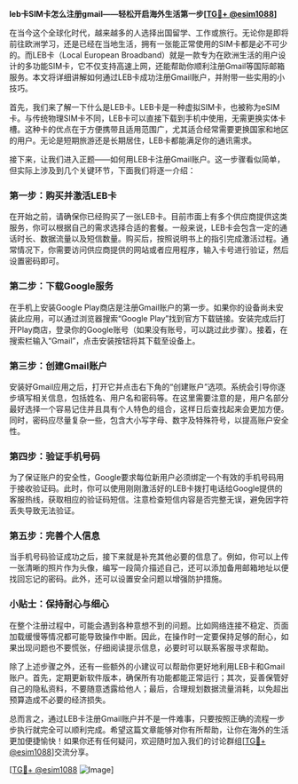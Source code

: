 **leb卡SIM卡怎么注册gmail——轻松开启海外生活第一步[[TG💪+ @esim1088](https://t.me/s/esim1088)]**

在当今这个全球化时代，越来越多的人选择出国留学、工作或旅行。无论你是即将前往欧洲学习，还是已经在当地生活，拥有一张能正常使用的SIM卡都是必不可少的。而LEB卡（Local European Broadband）就是一款专为在欧洲生活的用户设计的多功能SIM卡，它不仅支持高速上网，还能帮助你顺利注册Gmail等国际邮箱服务。本文将详细讲解如何通过LEB卡成功注册Gmail账户，并附带一些实用的小技巧。

首先，我们来了解一下什么是LEB卡。LEB卡是一种虚拟SIM卡，也被称为eSIM卡。与传统物理SIM卡不同，LEB卡可以直接下载到手机中使用，无需更换实体卡槽。这种卡的优点在于方便携带且适用范围广，尤其适合经常需要更换国家和地区的用户。无论是短期旅游还是长期居住，LEB卡都能满足你的通讯需求。

接下来，让我们进入正题——如何用LEB卡注册Gmail账户。这一步骤看似简单，但实际上涉及到几个关键环节，下面我们将逐一介绍：

### 第一步：购买并激活LEB卡

在开始之前，请确保你已经购买了一张LEB卡。目前市面上有多个供应商提供这类服务，你可以根据自己的需求选择合适的套餐。一般来说，LEB卡会包含一定的通话时长、数据流量以及短信数量。购买后，按照说明书上的指引完成激活过程。通常情况下，你需要访问供应商提供的网站或者应用程序，输入卡号进行验证，然后设置密码即可。

### 第二步：下载Google服务

在手机上安装Google Play商店是注册Gmail账户的第一步。如果你的设备尚未安装此应用，可以通过浏览器搜索“Google Play”找到官方下载链接。安装完成后打开Play商店，登录你的Google账号（如果没有账号，可以跳过此步骤）。接着，在搜索栏输入“Gmail”，点击安装按钮将其下载至设备上。

### 第三步：创建Gmail账户

安装好Gmail应用之后，打开它并点击右下角的“创建账户”选项。系统会引导你逐步填写相关信息，包括姓名、用户名和密码等。在这里需要注意的是，用户名部分最好选择一个容易记住并且具有个人特色的组合，这样日后查找起来会更加方便。同时，密码应尽量复杂一些，包含大小写字母、数字及特殊符号，以提高账户安全性。

### 第四步：验证手机号码

为了保证账户的安全性，Google要求每位新用户必须绑定一个有效的手机号码用于接收验证码。此时，你可以使用刚刚激活好的LEB卡拨打电话给Google提供的客服热线，获取相应的验证码短信。注意检查短信内容是否完整无误，避免因字符丢失导致无法验证。

### 第五步：完善个人信息

当手机号码验证成功之后，接下来就是补充其他必要的信息了。例如，你可以上传一张清晰的照片作为头像，编写一段简介描述自己，还可以添加备用邮箱地址以便找回忘记的密码。此外，还可以设置安全问题以增强防护措施。

### 小贴士：保持耐心与细心

在整个注册过程中，可能会遇到各种意想不到的问题。比如网络连接不稳定、页面加载缓慢等情况都可能导致操作中断。因此，在操作时一定要保持足够的耐心，如果出现问题也不要慌张，仔细阅读提示信息，必要时可以联系客服寻求帮助。

除了上述步骤之外，还有一些额外的小建议可以帮助你更好地利用LEB卡和Gmail账户。首先，定期更新软件版本，确保所有功能都能正常运行；其次，妥善保管好自己的隐私资料，不要随意透露给他人；最后，合理规划数据流量消耗，以免超出预算造成不必要的经济损失。

总而言之，通过LEB卡注册Gmail账户并不是一件难事，只要按照正确的流程一步步执行就完全可以顺利完成。希望这篇文章能够对你有所帮助，让你在海外的生活更加便捷愉快！如果你还有任何疑问，欢迎随时加入我们的讨论群组[[TG💪+ @esim1088](https://t.me/s/esim1088)]交流分享。

[[TG💪+ @esim1088](https://t.me/s/esim1088) ![Image](https://i.postimg.cc/4NQfJmqS/Snipaste-2025-05-13-00-14-12.png)]